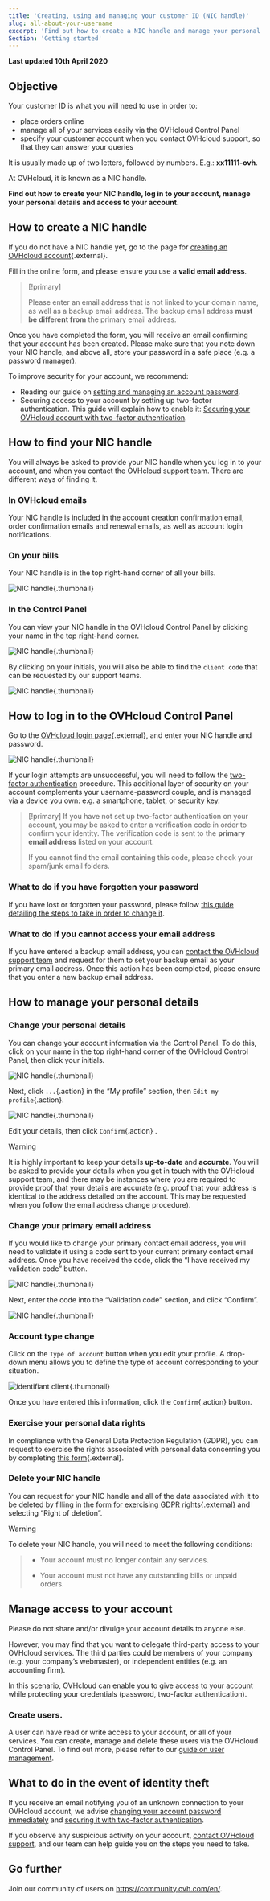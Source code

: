 ```yaml
---
title: 'Creating, using and managing your customer ID (NIC handle)'
slug: all-about-your-username
excerpt: 'Find out how to create a NIC handle and manage your personal details'
Section: 'Getting started'
---
```


**Last updated 10th April 2020**

## Objective

Your customer ID is what you will need to use in order to:

- place orders online
- manage all of your services easily via the OVHcloud Control Panel
- specify your customer account when you contact OVHcloud support, so that they can answer your queries

It is usually made up of two letters, followed by numbers. E.g.: **xx11111-ovh**.

At OVHcloud, it is known as a NIC handle. 

**Find out how to create your NIC handle, log in to your account, manage your personal details and access to your account.**


## How to create a NIC handle

If you do not have a NIC handle yet, go to the page for [creating an OVHcloud account](https://ca.ovh.com/auth/signup/#/?ovhCompany=ovh&ovhSubsidiary=CA){.external}. 

Fill in the online form, and please ensure you use a **valid email address**.

> [!primary]
>
> Please enter an email address that is not linked to your domain name, as well as a backup email address. The backup email address **must be different from** the primary email address. 
> 

Once you have completed the form, you will receive an email confirming that your account has been created. Please make sure that you note down your NIC handle, and above all, store your password in a safe place (e.g. a password manager). 

To improve security for your account, we recommend:

- Reading our guide on [setting and managing an account password](../manage-password/).
- Securing access to your account by setting up two-factor authentication. This guide will explain how to enable it: [Securing your OVHcloud account with two-factor authentication](../secure-account-with-2FA/).

## How to find your NIC handle

You will always be asked to provide your NIC handle when you log in to your account, and when you contact the OVHcloud support team. There are different ways of finding it.

### In OVHcloud emails

Your NIC handle is included in the account creation confirmation email, order confirmation emails and renewal emails, as well as account login notifications.


### On your bills

Your NIC handle is in the top right-hand corner of all your bills.

![NIC handle](images/nichandle01b.png){.thumbnail}


### In the Control Panel

You can view your NIC handle in the OVHcloud Control Panel by clicking your name in the top right-hand corner.

![NIC handle](images/newhub1.png){.thumbnail}

By clicking on your initials, you will also be able to find the `client code` that can be requested by our support teams.

![NIC handle](images/customercode1.png){.thumbnail}

## How to log in to the OVHcloud Control Panel

Go to the [OVHcloud login page](https://ca.ovh.com/auth/?action=gotomanager){.external}, and enter your NIC handle and password.

![NIC handle](images/nichandle03.png){.thumbnail}

If your login attempts are unsuccessful, you will need to follow the [two-factor authentication](../secure-account-with-2FA/) procedure. This additional layer of security on your account complements your username-password couple, and is managed via a device you own: e.g. a smartphone, tablet, or security key.

> [!primary]
> If you have not set up two-factor authentication on your account, you may be asked to enter a verification code in order to confirm your identity. The verification code is sent to the **primary email address** listed on your account.  
>
> If you cannot find the email containing this code, please check your spam/junk email folders.
>

### What to do if you have forgotten your password

If you have lost or forgotten your password, please follow [this guide detailing the steps to take in order to change it](../manage-password/#if-you-have-forgotten-your-current-password).

### What to do if you cannot access your email address

If you have entered a backup email address, you can [contact the OVHcloud support team](https://www.ovhcloud.com/en/contact/)  and request for them to set your backup email as your primary email address. Once this action has been completed, please ensure that you enter a new backup email address.

## How to manage your personal details

### Change your personal details

You can change your account information via the Control Panel. To do this, click on your name in the top right-hand corner of the OVHcloud Control Panel, then click your initials.

![NIC handle](images/newhub2.png){.thumbnail}

Next, click `...`{.action} in the “My profile” section, then `Edit my profile`{.action}.

![NIC handle](images/nichandle06.png){.thumbnail}

Edit your details, then click `Confirm`{.action} .

> [!warning]
>
> It is highly important to keep your details **up-to-date** and **accurate**. You will be asked to provide your details when you get in touch with the OVHcloud support team, and there may be instances where you are required to provide proof that your details are accurate (e.g. proof that your address is identical to the address detailed on the account. This may be requested when you follow the email address change procedure).
>

### Change your primary email address

If you would like to change your primary contact email address, you will need to validate it using a code sent to your current primary contact email address. Once you have received the code, click the “I have received my validation code” button.

![NIC handle](images/nichandle07.png){.thumbnail}

Next, enter the code into the “Validation code” section, and click “Confirm”.

![NIC handle](images/nichandle08.png){.thumbnail}

### Account type change

Click on the `Type of account` button when you edit your profile. A drop-down menu allows you to define the type of account corresponding to your situation.

![identifiant client](images/nichandle09.png){.thumbnail}

Once you have entered this information, click the `Confirm`{.action} button.

### Exercise your personal data rights

In compliance with the General Data Protection Regulation (GDPR), you can request to exercise the rights associated with personal data concerning you by completing [this form](https://www.ovh.co.uk/personal-data-protection/exercising-your-rights){.external}.

### Delete your NIC handle

You can request for your NIC handle and all of the data associated with it to be deleted by filling in the [form for exercising GDPR rights](https://www.ovh.co.uk/personal-data-protection/exercising-your-rights){.external} and selecting “Right of deletion”.

> [!warning]
>
To delete your NIC handle, you will need to meet the following conditions:
>
> - Your account must no longer contain any services.
>
> - Your account must not have any outstanding bills or unpaid orders.
>
>

## Manage access to your account

Please do not share and/or divulge your account details to anyone else.

However, you may find that you want to delegate third-party access to your OVHcloud services. The third parties could be members of your company (e.g. your company’s webmaster), or independent entities (e.g. an accounting firm).

In this scenario, OVHcloud can enable you to give access to your account while protecting your credentials (password, two-factor authentication).

### Create users.

A user can have read or write access to your account, or all of your services. You can create, manage and delete these users via the OVHcloud Control Panel. To find out more, please refer to our [guide on user management](../managing-users/).


## What to do in the event of identity theft

If you receive an email notifying you of an unknown connection to your OVHcloud account, we advise [changing your account password immediately](../manage-password/#change-your-password) and [securing it with two-factor authentication](../secure-account-with-2FA/).

If you observe any suspicious activity on your account, [contact OVHcloud support](https://www.ovhcloud.com/en/contact/), and our team can help guide you on the steps you need to take.

## Go further

Join our community of users on <https://community.ovh.com/en/>.
